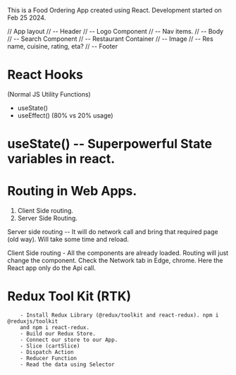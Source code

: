 This is a Food Ordering App created using React. 
Development started on Feb 25 2024.

// App layout
// -- Header
//          -- Logo Component
//          -- Nav items.
// -- Body
            // -- Search Component
            // -- Restaurant Container
                    // -- Image
                    // -- Res name, cuisine, rating, eta?
// -- Footer


# React Hooks
(Normal JS Utility Functions)
 - useState()
 - useEffect()
 (80% vs 20% usage)

# useState() -- Superpowerful State variables in react. 



# Routing in Web Apps.
1. Client Side routing.
2. Server Side Routing.

Server side routing -- It will do network call and bring that required page (old way). Will take some time and reload.

Client Side routing - All the components are already loaded. Routing will just change the component. Check the Network tab in Edge, chrome. Here the React app only do the Api call.


# Redux Tool Kit (RTK)
        - Install Redux Library (@redux/toolkit and react-redux). npm i @reduxjs/toolkit
        and npm i react-redux.
        - Build our Redux Store.
        - Connect our store to our App.
        - Slice (cartSlice)
        - Dispatch Action
        - Reducer Function
        - Read the data using Selector